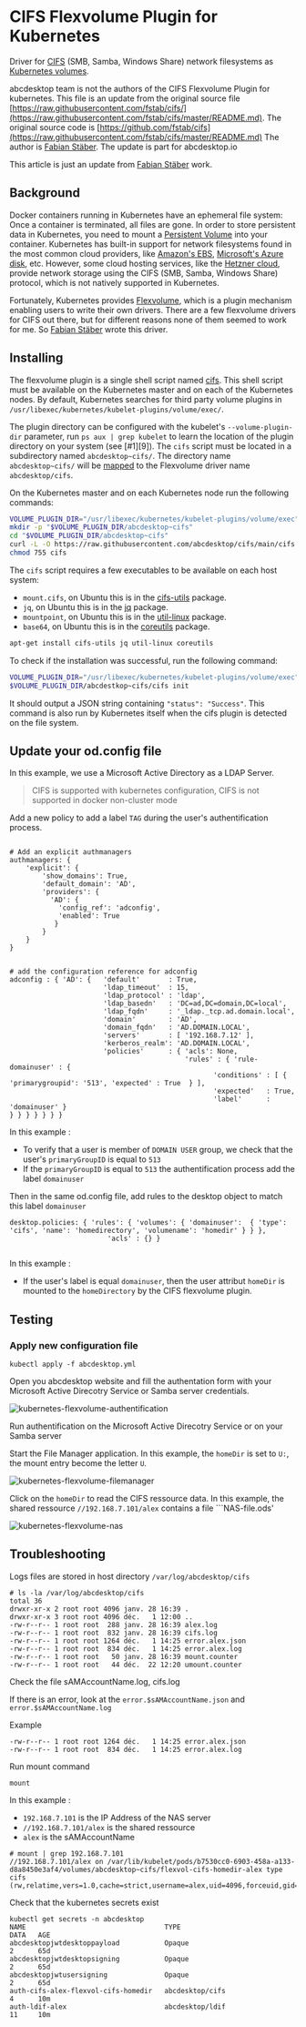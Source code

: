 
# CIFS Flexvolume Plugin for Kubernetes

Driver for [CIFS](https://en.wikipedia.org/wiki/Server_Message_Block) (SMB, Samba, Windows Share) network filesystems as [Kubernetes volumes](https://kubernetes.io/docs/concepts/storage/volumes/).

abcdesktop team is not the authors of the CIFS Flexvolume Plugin for kubernetes. This file is an update from the original source file [https://raw.githubusercontent.com/fstab/cifs/](https://raw.githubusercontent.com/fstab/cifs/master/README.md). The original source code is [https://github.com/fstab/cifs](https://raw.githubusercontent.com/fstab/cifs/master/README.md)
The author is [Fabian Stäber](https://github.com/fstab).
The update is part for abcdesktop.io

This article is just an update from [Fabian Stäber](https://github.com/fstab) work.

## Background 

Docker containers running in Kubernetes have an ephemeral file system: Once a container is terminated, all files are gone. In order to store persistent data in Kubernetes, you need to mount a [Persistent Volume](https://kubernetes.io/docs/concepts/storage/volumes/) into your container. Kubernetes has built-in support for network filesystems found in the most common cloud providers, like [Amazon's EBS](https://aws.amazon.com/ebs), [Microsoft's Azure disk](https://azure.microsoft.com/en-us/services/storage/unmanaged-disks/), etc. However, some cloud hosting services, like the [Hetzner cloud](https://hetzner.cloud), provide network storage using the CIFS (SMB, Samba, Windows Share) protocol, which is not natively supported in Kubernetes.

Fortunately, Kubernetes provides [Flexvolume](https://github.com/kubernetes/community/blob/master/contributors/devel/flexvolume.md), which is a plugin mechanism enabling users to write their own drivers. There are a few flexvolume drivers for CIFS out there, but for different reasons none of them seemed to work for me. So [Fabian Stäber](https://github.com/fstab) wrote this driver.

## Installing

The flexvolume plugin is a single shell script named [cifs](https://github.com/abcdesktopio/cifs). This shell script must be available on the Kubernetes master and on each of the Kubernetes nodes. By default, Kubernetes searches for third party volume plugins in ```/usr/libexec/kubernetes/kubelet-plugins/volume/exec/```. 

The plugin directory can be configured with the kubelet's ```--volume-plugin-dir``` parameter, run ```ps aux | grep kubelet``` to learn the location of the plugin directory on your system (see [#1][9]). The `cifs` script must be located in a subdirectory named `abcdesktop~cifs/`. The directory name `abcdesktop~cifs/` will be [mapped](https://github.com/kubernetes/community/blob/master/contributors/devel/flexvolume.md#prerequisites) to the Flexvolume driver name `abcdesktop/cifs`.

On the Kubernetes master and on each Kubernetes node run the following commands:


```bash
VOLUME_PLUGIN_DIR="/usr/libexec/kubernetes/kubelet-plugins/volume/exec"
mkdir -p "$VOLUME_PLUGIN_DIR/abcdesktop~cifs"
cd "$VOLUME_PLUGIN_DIR/abcdesktop~cifs"
curl -L -O https://raw.githubusercontent.com/abcdesktop/cifs/main/cifs
chmod 755 cifs
```

The `cifs` script requires a few executables to be available on each host system:

* `mount.cifs`, on Ubuntu this is in the [cifs-utils](https://packages.ubuntu.com/bionic/cifs-utils) package.
* `jq`, on Ubuntu this is in the [jq](https://packages.ubuntu.com/bionic/jq) package.
* `mountpoint`, on Ubuntu this is in the [util-linux](https://packages.ubuntu.com/bionic/util-linux) package.
* `base64`, on Ubuntu this is in the [coreutils](https://packages.ubuntu.com/bionic/coreutils) package.

 
```bash
apt-get install cifs-utils jq util-linux coreutils

```

To check if the installation was successful, run the following command:

```bash
VOLUME_PLUGIN_DIR="/usr/libexec/kubernetes/kubelet-plugins/volume/exec"
$VOLUME_PLUGIN_DIR/abcdestkop~cifs/cifs init

```

It should output a JSON string containing `"status": "Success"`. This command is also run by Kubernetes itself when the cifs plugin is detected on the file system.




## Update your od.config file

In this example, we use a Microsoft Active Directory as a LDAP Server.

> CIFS is supported with kubernetes configuration, CIFS is not supported in docker non-cluster mode

Add a new policy to add a label ```TAG``` during the user's authentification process.
 
```

# Add an explicit authmanagers
authmanagers: {	
	'explicit': {
	    'show_domains': True,
	    'default_domain': 'AD',
	    'providers': {
	      'AD': { 
	        'config_ref': 'adconfig', 
	        'enabled': True
	       }
	    }
	}
}


# add the configuration reference for adconfig
adconfig : { 'AD': {   'default'       : True, 
                       'ldap_timeout'  : 15,
                       'ldap_protocol' : 'ldap',
                       'ldap_basedn'   : 'DC=ad,DC=domain,DC=local',
                       'ldap_fqdn'     : '_ldap._tcp.ad.domain.local',
                       'domain'        : 'AD',
                       'domain_fqdn'   : 'AD.DOMAIN.LOCAL',
                       'servers'       : [ '192.168.7.12' ],
                       'kerberos_realm': 'AD.DOMAIN.LOCAL',
                       'policies'      : { 'acls': None,
                                           'rules' : { 'rule-domainuser' : {
                                                  'conditions' : [ { 'primarygroupid': '513', 'expected' : True  } ],
                                                  'expected'   : True,
                                                  'label'      : 'domainuser' } 
} } } } } } }

```

In this example :

* To verify that a user is member of ```DOMAIN USER``` group, we check that the user's ```primaryGroupID``` is equal to ```513```
* If the ```primaryGroupID``` is equal to ```513``` the authentification process add the label ```domainuser```


Then in the same od.config file, add rules to the desktop object to match this label ```domainuser```

```
desktop.policies: { 'rules': { 'volumes': { 'domainuser':  { 'type': 'cifs', 'name': 'homedirectory', 'volumename': 'homedir' } } },
						'acls' : {} }
 
```
 
In this example :

* If the user's label is equal ```domainuser```, then the user attribut ```homeDir``` is mounted to the ```homeDirectory``` by the CIFS flexvolume plugin.




## Testing

### Apply new configuration file

```
kubectl apply -f abcdesktop.yml
```

Open you abcdesktop website and fill the authentation form with your  Microsoft Active Direcotry Service or Samba server credentials.

![kubernetes-flexvolume-authentification](img/kubernetes-flexvolume-authentification.png)

Run authentification on the Microsoft Active Direcotry Service or on your Samba server

Start the File Manager application. In this example, the ```homeDir``` is set to ```U:```, the mount entry become the letter ```U```.

![kubernetes-flexvolume-filemanager](img/kubernetes-flexvolume-filemanager.png)

Click on the ```homeDir``` to read the CIFS ressource data. In this example, the shared ressource ```//192.168.7.101/alex``` contains a file ```NAS-file.ods'

![kubernetes-flexvolume-nas](img/kubernetes-flexvolume-nas.png)

## Troubleshooting

Logs files are stored in host directory ```/var/log/abcdesktop/cifs``` 

```
# ls -la /var/log/abcdesktop/cifs
total 36
drwxr-xr-x 2 root root 4096 janv. 28 16:39 .
drwxr-xr-x 3 root root 4096 déc.   1 12:00 ..
-rw-r--r-- 1 root root  288 janv. 28 16:39 alex.log
-rw-r--r-- 1 root root  832 janv. 28 16:39 cifs.log
-rw-r--r-- 1 root root 1264 déc.   1 14:25 error.alex.json
-rw-r--r-- 1 root root  834 déc.   1 14:25 error.alex.log
-rw-r--r-- 1 root root   50 janv. 28 16:39 mount.counter
-rw-r--r-- 1 root root   44 déc.  22 12:20 umount.counter
```

Check the file sAMAccountName.log, cifs.log

If there is an error, look at the ```error.$sAMAccountName.json``` and 
```error.$sAMAccountName.log```

Example 

```
-rw-r--r-- 1 root root 1264 déc.   1 14:25 error.alex.json
-rw-r--r-- 1 root root  834 déc.   1 14:25 error.alex.log
```

Run mount command 

```mount```

In this example :

* ```192.168.7.101``` is the IP Address of the NAS server
* ```//192.168.7.101/alex``` is the shared ressource
* ```alex``` is the sAMAccountName

```
# mount | grep 192.168.7.101
//192.168.7.101/alex on /var/lib/kubelet/pods/b7530cc0-6903-458a-a133-d8a8450e3af4/volumes/abcdesktop~cifs/flexvol-cifs-homedir-alex type cifs (rw,relatime,vers=1.0,cache=strict,username=alex,uid=4096,forceuid,gid=4096,forcegid,addr=192.168.7.101,soft,unix,posixpaths,serverino,mapposix,acl,rsize=1048576,wsize=1048576,bsize=1048576,echo_interval=60,actimeo=1)
```


Check that the kubernetes secrets exist 

```
kubectl get secrets -n abcdesktop
NAME                                  TYPE                                  DATA   AGE
abcdesktopjwtdesktoppayload           Opaque                                2      65d
abcdesktopjwtdesktopsigning           Opaque                                2      65d
abcdesktopjwtusersigning              Opaque                                2      65d
auth-cifs-alex-flexvol-cifs-homedir   abcdesktop/cifs                       4      10m
auth-ldif-alex                        abcdesktop/ldif                       11     10m
```







